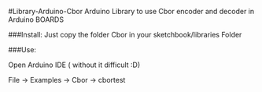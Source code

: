 #Library-Arduino-Cbor
Arduino Library to use Cbor encoder and decoder in Arduino BOARDS

###Install:
Just copy the folder Cbor in your sketchbook/libraries Folder

###Use:

Open Arduino IDE ( without it difficult :D)

File -> Examples -> Cbor -> cbortest
